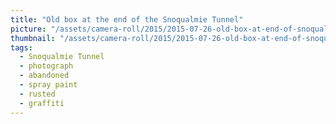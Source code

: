 ```yaml
---
title: "Old box at the end of the Snoqualmie Tunnel"
picture: "/assets/camera-roll/2015/2015-07-26-old-box-at-end-of-snoqualmie-tunnel/20150726_224333642_iOS.jpg"
thumbnail: "/assets/camera-roll/2015/2015-07-26-old-box-at-end-of-snoqualmie-tunnel/20150726_224333642_iOS-thumbnail.jpg"
tags:
  - Snoqualmie Tunnel
  - photograph
  - abandoned
  - spray paint
  - rusted
  - graffiti
---
```

